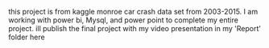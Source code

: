 this project is from kaggle monroe car crash data set from 2003-2015. I am working with power bi, Mysql, and power point to complete my entire project.
ill publish the final project with my video presentation in my 'Report' folder here
